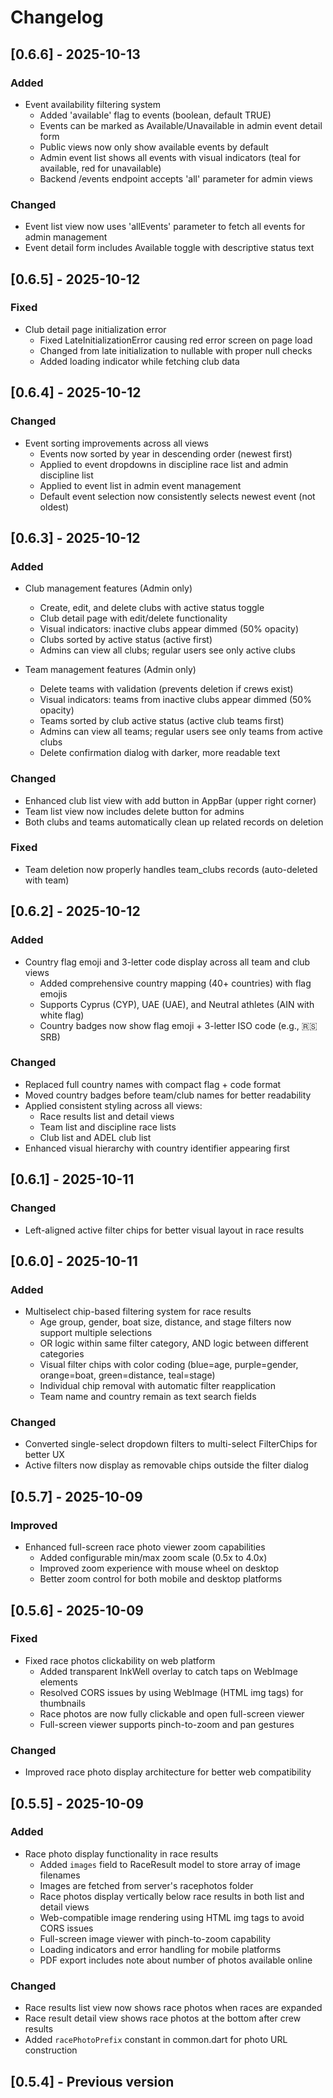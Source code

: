 # Changelog

## [0.6.6] - 2025-10-13

### Added
- Event availability filtering system
  - Added 'available' flag to events (boolean, default TRUE)
  - Events can be marked as Available/Unavailable in admin event detail form
  - Public views now only show available events by default
  - Admin event list shows all events with visual indicators (teal for available, red for unavailable)
  - Backend /events endpoint accepts 'all' parameter for admin views

### Changed
- Event list view now uses 'allEvents' parameter to fetch all events for admin management
- Event detail form includes Available toggle with descriptive status text

## [0.6.5] - 2025-10-12

### Fixed
- Club detail page initialization error
  - Fixed LateInitializationError causing red error screen on page load
  - Changed from late initialization to nullable with proper null checks
  - Added loading indicator while fetching club data

## [0.6.4] - 2025-10-12

### Changed
- Event sorting improvements across all views
  - Events now sorted by year in descending order (newest first)
  - Applied to event dropdowns in discipline race list and admin discipline list
  - Applied to event list in admin event management
  - Default event selection now consistently selects newest event (not oldest)

## [0.6.3] - 2025-10-12

### Added
- Club management features (Admin only)
  - Create, edit, and delete clubs with active status toggle
  - Club detail page with edit/delete functionality
  - Visual indicators: inactive clubs appear dimmed (50% opacity)
  - Clubs sorted by active status (active first)
  - Admins can view all clubs; regular users see only active clubs

- Team management features (Admin only)
  - Delete teams with validation (prevents deletion if crews exist)
  - Visual indicators: teams from inactive clubs appear dimmed (50% opacity)
  - Teams sorted by club active status (active club teams first)
  - Admins can view all teams; regular users see only teams from active clubs
  - Delete confirmation dialog with darker, more readable text

### Changed
- Enhanced club list view with add button in AppBar (upper right corner)
- Team list view now includes delete button for admins
- Both clubs and teams automatically clean up related records on deletion

### Fixed
- Team deletion now properly handles team_clubs records (auto-deleted with team)

## [0.6.2] - 2025-10-12

### Added
- Country flag emoji and 3-letter code display across all team and club views
  - Added comprehensive country mapping (40+ countries) with flag emojis
  - Supports Cyprus (CYP), UAE (UAE), and Neutral athletes (AIN with white flag)
  - Country badges now show flag emoji + 3-letter ISO code (e.g., 🇷🇸 SRB)

### Changed
- Replaced full country names with compact flag + code format
- Moved country badges before team/club names for better readability
- Applied consistent styling across all views:
  - Race results list and detail views
  - Team list and discipline race lists
  - Club list and ADEL club list
- Enhanced visual hierarchy with country identifier appearing first

## [0.6.1] - 2025-10-11

### Changed
- Left-aligned active filter chips for better visual layout in race results

## [0.6.0] - 2025-10-11

### Added
- Multiselect chip-based filtering system for race results
  - Age group, gender, boat size, distance, and stage filters now support multiple selections
  - OR logic within same filter category, AND logic between different categories
  - Visual filter chips with color coding (blue=age, purple=gender, orange=boat, green=distance, teal=stage)
  - Individual chip removal with automatic filter reapplication
  - Team name and country remain as text search fields

### Changed
- Converted single-select dropdown filters to multi-select FilterChips for better UX
- Active filters now display as removable chips outside the filter dialog

## [0.5.7] - 2025-10-09

### Improved
- Enhanced full-screen race photo viewer zoom capabilities
  - Added configurable min/max zoom scale (0.5x to 4.0x)
  - Improved zoom experience with mouse wheel on desktop
  - Better zoom control for both mobile and desktop platforms

## [0.5.6] - 2025-10-09

### Fixed
- Fixed race photos clickability on web platform
  - Added transparent InkWell overlay to catch taps on WebImage elements
  - Resolved CORS issues by using WebImage (HTML img tags) for thumbnails
  - Race photos are now fully clickable and open full-screen viewer
  - Full-screen viewer supports pinch-to-zoom and pan gestures

### Changed
- Improved race photo display architecture for better web compatibility

## [0.5.5] - 2025-10-09

### Added
- Race photo display functionality in race results
  - Added `images` field to RaceResult model to store array of image filenames
  - Images are fetched from server's racephotos folder
  - Race photos display vertically below race results in both list and detail views
  - Web-compatible image rendering using HTML img tags to avoid CORS issues
  - Full-screen image viewer with pinch-to-zoom capability
  - Loading indicators and error handling for mobile platforms
  - PDF export includes note about number of photos available online

### Changed
- Race results list view now shows race photos when races are expanded
- Race result detail view shows race photos at the bottom after crew results
- Added `racePhotoPrefix` constant in common.dart for photo URL construction

## [0.5.4] - Previous version

